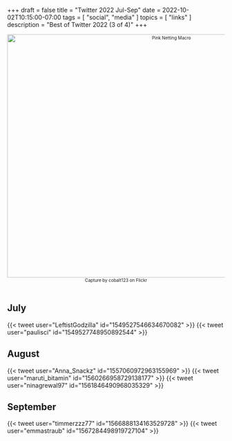 +++
draft = false
title = "Twitter 2022 Jul-Sep"
date = 2022-10-02T10:15:00-07:00
tags = [
  "social",
  "media"
]
topics = [
  "links"
]
description = "Best of Twitter 2022 (3 of 4)"
+++
<div align="center" style="font-size:x-small"><img src="https://milkfish08.s3.amazonaws.com/photo/blog/8611041080_2e3f770dc4_h.jpg" width="745" height="563" alt="Pink Netting Macro"
title="Pink Netting Macro" /><br />
Capture by cobalt123 on Flickr</div><br clear="all" />

## July

{{< tweet user="LeftistGodzilla" id="1549527546634670082" >}}
{{< tweet user="paulisci" id="1549527748950892544" >}}

## August

{{< tweet user="Anna_Snackz" id="1557060972963155969" >}}
{{< tweet user="maruti_bitamin" id="1560266958729138177" >}}
{{< tweet user="ninagrewal97" id="1561846490968035329" >}}

## September

{{< tweet user="timmerzzz77" id="1566888134163529728" >}}
{{< tweet user="emmastraub" id="1567284498919727104" >}}
